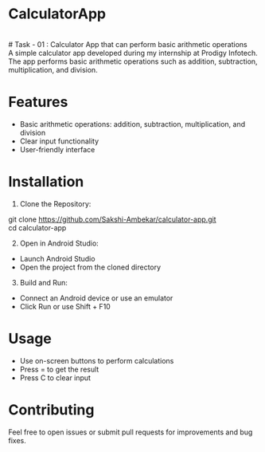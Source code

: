 # CalculatorApp
</br>
# Task - 01 : Calculator App that can perform basic arithmetic operations
</br>
A simple calculator app developed during my internship at Prodigy Infotech. The app performs basic arithmetic operations such as addition, subtraction, multiplication, and division.

# Features
- Basic arithmetic operations: addition, subtraction, multiplication, and division
- Clear input functionality
- User-friendly interface

# Installation
1. Clone the Repository:

git clone https://github.com/Sakshi-Ambekar/calculator-app.git
</br>
cd calculator-app

2. Open in Android Studio:

- Launch Android Studio
- Open the project from the cloned directory

3. Build and Run:

- Connect an Android device or use an emulator
- Click Run or use Shift + F10

# Usage
- Use on-screen buttons to perform calculations
- Press = to get the result
- Press C to clear input

# Contributing
Feel free to open issues or submit pull requests for improvements and bug fixes.
